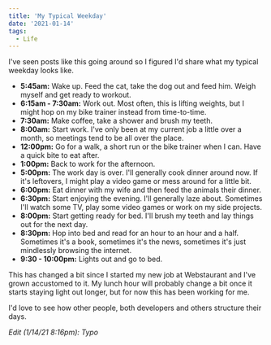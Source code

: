 ```yaml
---
title: 'My Typical Weekday'
date: '2021-01-14'
tags:
  - Life
---
```


I've seen posts like this going around so I figured I'd share what my typical weekday looks like.
<!-- excerpt -->

-   **5:45am:** Wake up. Feed the cat, take the dog out and feed him. Weigh myself and get ready to workout.
-   **6:15am - 7:30am:** Work out. Most often, this is lifting weights, but I might hop on my bike trainer instead from time-to-time.
-   **7:30am:** Make coffee, take a shower and brush my teeth.
-   **8:00am:** Start work. I've only been at my current job a little over a month, so meetings tend to be all over the place.
-   **12:00pm:** Go for a walk, a short run or the bike trainer when I can. Have a quick bite to eat after.
-   **1:00pm:** Back to work for the afternoon.
-   **5:00pm:** The work day is over. I'll generally cook dinner around now. If it's leftovers, I might play a video game or mess around for a little bit.
-   **6:00pm:** Eat dinner with my wife and then feed the animals their dinner.
-   **6:30pm:** Start enjoying the evening. I'll generally laze about. Sometimes I'll watch some TV, play some video games or work on my side projects.
-   **8:00pm:** Start getting ready for bed. I'll brush my teeth and lay things out for the next day.
-   **8:30pm:** Hop into bed and read for an hour to an hour and a half. Sometimes it's a book, sometimes it's the news, sometimes it's just mindlessly browsing the internet.
-   **9:30 - 10:00pm:** Lights out and go to bed.

This has changed a bit since I started my new job at Webstaurant and I've grown accustomed to it. My lunch hour will probably change a bit once it starts staying light out longer, but for now this has been working for me.

I'd love to see how other people, both developers and others structure their days.

_Edit (1/14/21 8:16pm): Typo_
